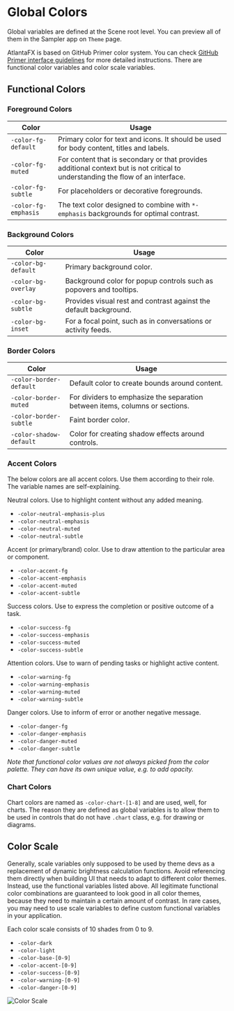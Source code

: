 # Global Colors

Global variables are defined at the Scene root level. You can preview all of them in the Sampler app on `Theme` page.

AtlantaFX is based on GitHub Primer color system. You can check [GitHub Primer interface guidelines](https://primer.style/design/foundations/color) for more detailed instructions. There are functional color variables and color scale variables.

## Functional Colors

### Foreground Colors

| Color                | Usage                                                                                                                            |
|----------------------|----------------------------------------------------------------------------------------------------------------------------------|
| `-color-fg-default`  | Primary color for text and icons. It should be used for body content, titles and labels.                                         |
| `-color-fg-muted`    | For content that is secondary or that provides additional context but is not critical to understanding the flow of an interface. |
| `-color-fg-subtle`   | For placeholders or decorative foregrounds.                                                                                      |
| `-color-fg-emphasis` | The text color designed to combine with `*-emphasis` backgrounds for optimal contrast.                                           |

### Background Colors

| Color               | Usage                                                              |
|---------------------|--------------------------------------------------------------------|
| `-color-bg-default` | Primary background color.                                          |
| `-color-bg-overlay` | Background color for popup controls such as popovers and tooltips. |
| `-color-bg-subtle`  | Provides visual rest and contrast against the default background.  |
| `-color-bg-inset`   | For a focal point, such as in conversations or activity feeds.     |

### Border Colors

| Color                   | Usage                                                                        |
|-------------------------|------------------------------------------------------------------------------|
| `-color-border-default` | Default color to create bounds around content.                               |
| `-color-border-muted`   | For dividers to emphasize the separation between items, columns or sections. |
| `-color-border-subtle`  | Faint border color.                                                          |
| `-color-shadow-default` | Color for creating shadow effects around controls.                           |

### Accent Colors

The below colors are all accent colors. Use them according to their role. The variable names are self-explaining.

Neutral colors. Use to highlight content without any added meaning.

* `-color-neutral-emphasis-plus`
* `-color-neutral-emphasis`
* `-color-neutral-muted`
* `-color-neutral-subtle`

Accent (or primary/brand) color. Use to draw attention to the particular area or component.

* `-color-accent-fg`
* `-color-accent-emphasis`
* `-color-accent-muted`
* `-color-accent-subtle`

Success colors. Use to express the completion or positive outcome of a task.

* `-color-success-fg`
* `-color-success-emphasis`
* `-color-success-muted`
* `-color-success-subtle`

Attention colors. Use to warn of pending tasks or highlight active content.

* `-color-warning-fg`
* `-color-warning-emphasis`
* `-color-warning-muted`
* `-color-warning-subtle`

Danger colors. Use to inform of error or another negative message.

* `-color-danger-fg`
* `-color-danger-emphasis`
* `-color-danger-muted`
* `-color-danger-subtle`

*Note that functional color values are not always picked from the color palette. They can have its own unique value, e.g. to add opacity.*

### Chart Colors

Chart colors are named as `-color-chart-[1-8]` and are used, well, for charts. The reason they are defined as global variables is to allow them to be used in controls that do not have `.chart` class, e.g. for drawing or diagrams.

## Color Scale

Generally, scale variables only supposed to be used by theme devs as a replacement of dynamic brightness calculation functions. Avoid referencing them directly when building UI that needs to adapt to different color themes. Instead, use the functional variables listed above. All legitimate functional color combinations are guaranteed to look good in all color themes, because they need to maintain a certain amount of contrast. In rare cases, you may need to use scale variables to define custom functional variables in your application.

Each color scale consists of 10 shades from 0 to 9.

* `-color-dark`
* `-color-light`
* `-color-base-[0-9]`
* `-color-accent-[0-9]`
* `-color-success-[0-9]`
* `-color-warning-[0-9]`
* `-color-danger-[0-9]`

![Color Scale](../assets/images/color-scale.png)
